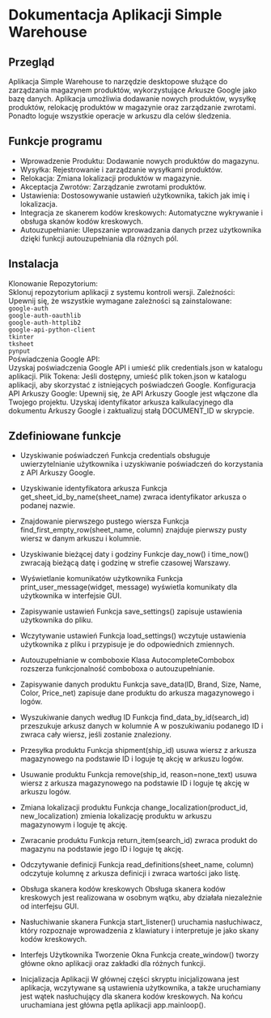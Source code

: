 # Dokumentacja Aplikacji Simple Warehouse

## Przegląd
Aplikacja Simple Warehouse to narzędzie desktopowe służące do zarządzania magazynem produktów, wykorzystujące Arkusze Google jako bazę danych. Aplikacja umożliwia dodawanie nowych produktów, wysyłkę produktów, relokację produktów w magazynie oraz zarządzanie zwrotami. Ponadto loguje wszystkie operacje w arkuszu dla celów śledzenia.

## Funkcje programu
- Wprowadzenie Produktu: Dodawanie nowych produktów do magazynu.
- Wysyłka: Rejestrowanie i zarządzanie wysyłkami produktów.
- Relokacja: Zmiana lokalizacji produktów w magazynie.
- Akceptacja Zwrotów: Zarządzanie zwrotami produktów.
- Ustawienia: Dostosowywanie ustawień użytkownika, takich jak imię i lokalizacja.
- Integracja ze skanerem kodów kreskowych: Automatyczne wykrywanie i obsługa skanów kodów kreskowych.
- Autouzupełnianie: Ulepszanie wprowadzania danych przez użytkownika dzięki funkcji autouzupełniania dla różnych pól.

## Instalacja
Klonowanie Repozytorium:<br> Sklonuj repozytorium aplikacji z systemu kontroli wersji.
Zależności: Upewnij się, że wszystkie wymagane zależności są zainstalowane: <br>
```google-auth```<br>
```google-auth-oauthlib```<br>
```google-auth-httplib2```<br>
```google-api-python-client```<br>
```tkinter```<br>
```tksheet```<br>
```pynput```<br>
Poświadczenia Google API: <br>
Uzyskaj poświadczenia Google API i umieść plik credentials.json w katalogu aplikacji.
Plik Tokena: Jeśli dostępny, umieść plik token.json w katalogu aplikacji, aby skorzystać z istniejących poświadczeń Google.
Konfiguracja
API Arkuszy Google:
Upewnij się, że API Arkuszy Google jest włączone dla Twojego projektu.
Uzyskaj identyfikator arkusza kalkulacyjnego dla dokumentu Arkuszy Google i zaktualizuj stałą DOCUMENT_ID w skrypcie.<br>
## Zdefiniowane funkcje
- Uzyskiwanie poświadczeń
Funkcja credentials obsługuje uwierzytelnianie użytkownika i uzyskiwanie poświadczeń do korzystania z API Arkuszy Google.

- Uzyskiwanie identyfikatora arkusza
Funkcja get_sheet_id_by_name(sheet_name) zwraca identyfikator arkusza o podanej nazwie.

- Znajdowanie pierwszego pustego wiersza
Funkcja find_first_empty_row(sheet_name, column) znajduje pierwszy pusty wiersz w danym arkuszu i kolumnie.

- Uzyskiwanie bieżącej daty i godziny
Funkcje day_now() i time_now() zwracają bieżącą datę i godzinę w strefie czasowej Warszawy.

- Wyświetlanie komunikatów użytkownika
Funkcja print_user_message(widget, message) wyświetla komunikaty dla użytkownika w interfejsie GUI.

- Zapisywanie ustawień
Funkcja save_settings() zapisuje ustawienia użytkownika do pliku.

- Wczytywanie ustawień
Funkcja load_settings() wczytuje ustawienia użytkownika z pliku i przypisuje je do odpowiednich zmiennych.

- Autouzupełnianie w comboboxie
Klasa AutocompleteCombobox rozszerza funkcjonalność comboboxa o autouzupełnianie.

- Zapisywanie danych produktu
Funkcja save_data(ID, Brand, Size, Name, Color, Price_net) zapisuje dane produktu do arkusza magazynowego i logów.

- Wyszukiwanie danych według ID
Funkcja find_data_by_id(search_id) przeszukuje arkusz danych w kolumnie A w poszukiwaniu podanego ID i zwraca cały wiersz, jeśli zostanie znaleziony.

- Przesyłka produktu
Funkcja shipment(ship_id) usuwa wiersz z arkusza magazynowego na podstawie ID i loguje tę akcję w arkuszu logów.

- Usuwanie produktu
Funkcja remove(ship_id, reason=none_text) usuwa wiersz z arkusza magazynowego na podstawie ID i loguje tę akcję w arkuszu logów.

- Zmiana lokalizacji produktu
Funkcja change_localization(product_id, new_localization) zmienia lokalizację produktu w arkuszu magazynowym i loguje tę akcję.

- Zwracanie produktu
Funkcja return_item(search_id) zwraca produkt do magazynu na podstawie jego ID i loguje tę akcję.

- Odczytywanie definicji
Funkcja read_definitions(sheet_name, column) odczytuje kolumnę z arkusza definicji i zwraca wartości jako listę.

- Obsługa skanera kodów kreskowych
Obsługa skanera kodów kreskowych jest realizowana w osobnym wątku, aby działała niezależnie od interfejsu GUI.

- Nasłuchiwanie skanera
Funkcja start_listener() uruchamia nasłuchiwacz, który rozpoznaje wprowadzenia z klawiatury i interpretuje je jako skany kodów kreskowych.

- Interfejs Użytkownika
Tworzenie Okna
Funkcja create_window() tworzy główne okno aplikacji oraz zakładki dla różnych funkcji.

- Inicjalizacja Aplikacji
W głównej części skryptu inicjalizowana jest aplikacja, wczytywane są ustawienia użytkownika, a także uruchamiany jest wątek nasłuchujący dla skanera kodów kreskowych. Na końcu uruchamiana jest główna pętla aplikacji app.mainloop().
